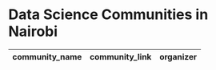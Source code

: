 # Data Science Communities in Nairobi

|community_name|community_link|organizer|
|--------------|---------------|--------|

